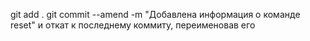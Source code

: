git add .
git commit --amend -m "Добавлена информация о команде reset" 
и откат к последнему коммиту, переименовав его
